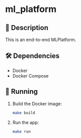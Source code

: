 # ml_platform

## 📝 **Description**
This is an end-to-end MLPlatform.

## 🛠 **Dependencies**
- Docker
- Docker Compose

## 🚀 **Running**
1. Build the Docker image:
    ```sh
    make build
    ```
2. Run the app:
    ```sh
    make run
    ```
